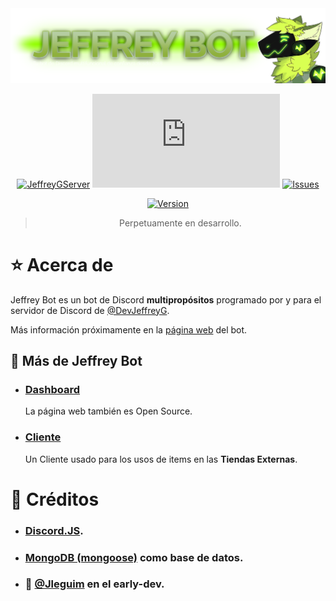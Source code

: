 <div align="center">
  <a href=https://discord.gg/fJvVgkN><img src="src/resources/imgs/GitBanner.png"></a>
  
  [![JeffreyGServer](https://img.shields.io/discord/447797737216278528.svg?label=JG%20Server&logo=Discord&color=%235865F2&style=for-the-badge)](https://discord.gg/fJvVgkN)
  [![DiscordJS](https://img.shields.io/github/package-json/dependency-version/devjeffreyg/jeffreybot/discord.js?label=D.JS&style=for-the-badge&color=%235865F2)](https://npmjs.com/package/discord.js)
  [![Issues](https://img.shields.io/github/issues-raw/devjeffreyg/jeffreybot?style=for-the-badge)](https://github.com/DevJeffreyG/JeffreyBot/issues?q=is%3Aissue+is%3Aopen)
  
  [![Version](https://img.shields.io/github/package-json/v/devjeffreyg/jeffreybot?label=JeffreyBot&style=for-the-badge)](https://github.com/DevJeffreyG/JeffreyBot)

  > Perpetuamente en desarrollo.
</div>

# ⭐ Acerca de
Jeffrey Bot es un bot de Discord **multipropósitos** programado por y para el servidor de Discord de [@DevJeffreyG](https://github.com/DevJeffreyG).

Más información próximamente en la [página web](https://jeffreybot.azurewebsites.net/) del bot.

## 🦊 Más de Jeffrey Bot
- ### [Dashboard](https://github.com/DevJeffreyG/JeffreyBotDashboard)
  La página web también es Open Source.
- ### [Cliente](https://github.com/DevJeffreyG/JeffreyBotClient)
  Un Cliente usado para los usos de items en las **Tiendas Externas**.

# 💚 Créditos
- ### [Discord.JS](https://github.com/discordjs/discord.js).
- ### [MongoDB (mongoose)](https://www.mongodb.com) como base de datos.
- ### 💜 [@Jleguim](https://github.com/Jleguim/) en el early-dev.
